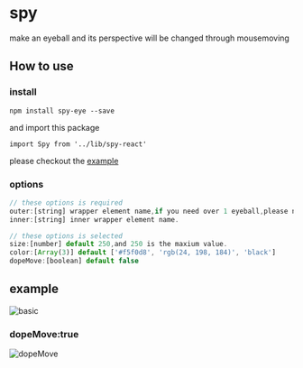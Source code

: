 # spy
make an eyeball and its perspective will be changed through mousemoving
## How to use
### install
```
npm install spy-eye --save
```
and import this package
```
import Spy from '../lib/spy-react'
```
please checkout the [example](https://github.com/mytac/spy/blob/react/example/main.js)
### options
```javascript
// these options is required
outer:[string] wrapper element name,if you need over 1 eyeball,please named them in different string.
inner:[string] inner wrapper element name.
```

```javascript
// these options is selected
size:[number] default 250,and 250 is the maxium value.
color:[Array(3)] default ['#f5f0d8', 'rgb(24, 198, 184)', 'black']
dopeMove:[boolean] default false
```
## example
![basic](https://github.com/mytac/spy/blob/develop/static/img/basic.gif)

### dopeMove:true
![dopeMove](https://github.com/mytac/spy/blob/develop/static/img/dopMove.gif?raw=true)
